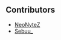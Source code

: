 ## Contributors

- [NeoNyteZ](https://www.github.com/midikeyboard)
- [Sebuu_](https://www.planetminecraft.com/member/sebuu_/) 

